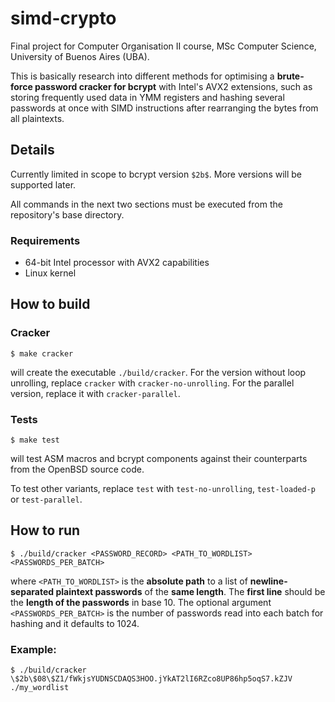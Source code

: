 # simd-crypto

Final project for Computer Organisation II course, MSc Computer Science,
University of Buenos Aires (UBA).

This is basically research into different methods for optimising a
**brute-force password cracker for bcrypt** with Intel's AVX2 extensions,
such as storing frequently used data in YMM registers and hashing
several passwords at once with SIMD instructions after rearranging
the bytes from all plaintexts. 

## Details

Currently limited in scope to bcrypt version `$2b$`. More versions
will be supported later.

All commands in the next two sections must be executed from the repository's
base directory.

### Requirements

- 64-bit Intel processor with AVX2 capabilities
- Linux kernel

## How to build

### Cracker

```$ make cracker```

will create the executable `./build/cracker`. For the version without loop unrolling,
replace `cracker` with `cracker-no-unrolling`. For the parallel version, replace it
with `cracker-parallel`.

### Tests

```$ make test```

will test ASM macros and bcrypt components against their counterparts from
the OpenBSD source code.

To test other variants, replace `test` with `test-no-unrolling`,
`test-loaded-p` or `test-parallel`.

## How to run

```$ ./build/cracker <PASSWORD_RECORD> <PATH_TO_WORDLIST> <PASSWORDS_PER_BATCH>```

where `<PATH_TO_WORDLIST>` is the **absolute path** to a list of **newline-separated
plaintext passwords** of the **same length**. The **first line** should be
the **length of the passwords** in base 10.
The optional argument `<PASSWORDS_PER_BATCH>` is the number of passwords read
into each batch for hashing and it defaults to 1024.

### Example:

```$ ./build/cracker \$2b\$08\$Z1/fWkjsYUDNSCDAQS3HOO.jYkAT2lI6RZco8UP86hp5oqS7.kZJV ./my_wordlist```
